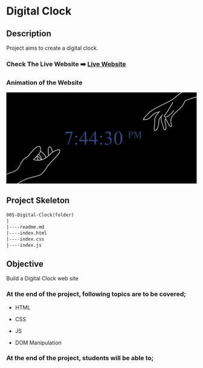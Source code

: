 # Digital Clock 

## Description
Project aims to create a digital clock.

### Check The Live Website ➡️ [Live Website](https://digital-clock-mirayengin.vercel.app///)

### Animation of the Website
![image](./DigitalClock.gif)
## Project Skeleton 

```
005-Digital-Clock(folder)
|
|----readme.md         
|----index.html  
|----index.css   
|----index.js
```
## Objective

Build a Digital Clock web site 

### At the end of the project, following topics are to be covered;

- HTML 

- CSS

- JS

- DOM Manipulation


### At the end of the project, students will be able to;